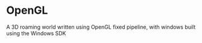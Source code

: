 # OpenGL
A 3D roaming world written using OpenGL fixed pipeline, with windows built using the Windows SDK
